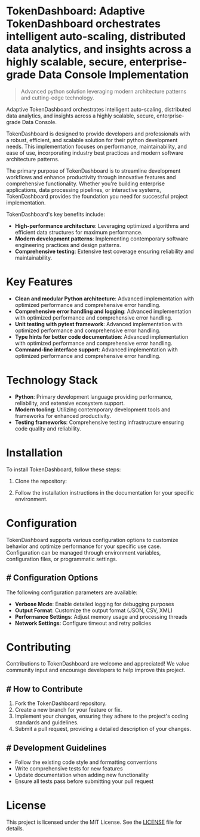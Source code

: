 <!-- fallback_TokenDashboard_20251029010942_96608 -->

# TokenDashboard: Adaptive TokenDashboard orchestrates intelligent auto-scaling, distributed data analytics, and insights across a highly scalable, secure, enterprise-grade Data Console Implementation
> Advanced python solution leveraging modern architecture patterns and cutting-edge technology.

Adaptive TokenDashboard orchestrates intelligent auto-scaling, distributed data analytics, and insights across a highly scalable, secure, enterprise-grade Data Console.

TokenDashboard is designed to provide developers and professionals with a robust, efficient, and scalable solution for their python development needs. This implementation focuses on performance, maintainability, and ease of use, incorporating industry best practices and modern software architecture patterns.

The primary purpose of TokenDashboard is to streamline development workflows and enhance productivity through innovative features and comprehensive functionality. Whether you're building enterprise applications, data processing pipelines, or interactive systems, TokenDashboard provides the foundation you need for successful project implementation.

TokenDashboard's key benefits include:

* **High-performance architecture**: Leveraging optimized algorithms and efficient data structures for maximum performance.
* **Modern development patterns**: Implementing contemporary software engineering practices and design patterns.
* **Comprehensive testing**: Extensive test coverage ensuring reliability and maintainability.

# Key Features

* **Clean and modular Python architecture**: Advanced implementation with optimized performance and comprehensive error handling.
* **Comprehensive error handling and logging**: Advanced implementation with optimized performance and comprehensive error handling.
* **Unit testing with pytest framework**: Advanced implementation with optimized performance and comprehensive error handling.
* **Type hints for better code documentation**: Advanced implementation with optimized performance and comprehensive error handling.
* **Command-line interface support**: Advanced implementation with optimized performance and comprehensive error handling.

# Technology Stack

* **Python**: Primary development language providing performance, reliability, and extensive ecosystem support.
* **Modern tooling**: Utilizing contemporary development tools and frameworks for enhanced productivity.
* **Testing frameworks**: Comprehensive testing infrastructure ensuring code quality and reliability.

# Installation

To install TokenDashboard, follow these steps:

1. Clone the repository:


2. Follow the installation instructions in the documentation for your specific environment.

# Configuration

TokenDashboard supports various configuration options to customize behavior and optimize performance for your specific use case. Configuration can be managed through environment variables, configuration files, or programmatic settings.

## # Configuration Options

The following configuration parameters are available:

* **Verbose Mode**: Enable detailed logging for debugging purposes
* **Output Format**: Customize the output format (JSON, CSV, XML)
* **Performance Settings**: Adjust memory usage and processing threads
* **Network Settings**: Configure timeout and retry policies

# Contributing

Contributions to TokenDashboard are welcome and appreciated! We value community input and encourage developers to help improve this project.

## # How to Contribute

1. Fork the TokenDashboard repository.
2. Create a new branch for your feature or fix.
3. Implement your changes, ensuring they adhere to the project's coding standards and guidelines.
4. Submit a pull request, providing a detailed description of your changes.

## # Development Guidelines

* Follow the existing code style and formatting conventions
* Write comprehensive tests for new features
* Update documentation when adding new functionality
* Ensure all tests pass before submitting your pull request

# License

This project is licensed under the MIT License. See the [LICENSE](https://github.com/LuisFillipe1/TokenDashboard/blob/main/LICENSE) file for details.

